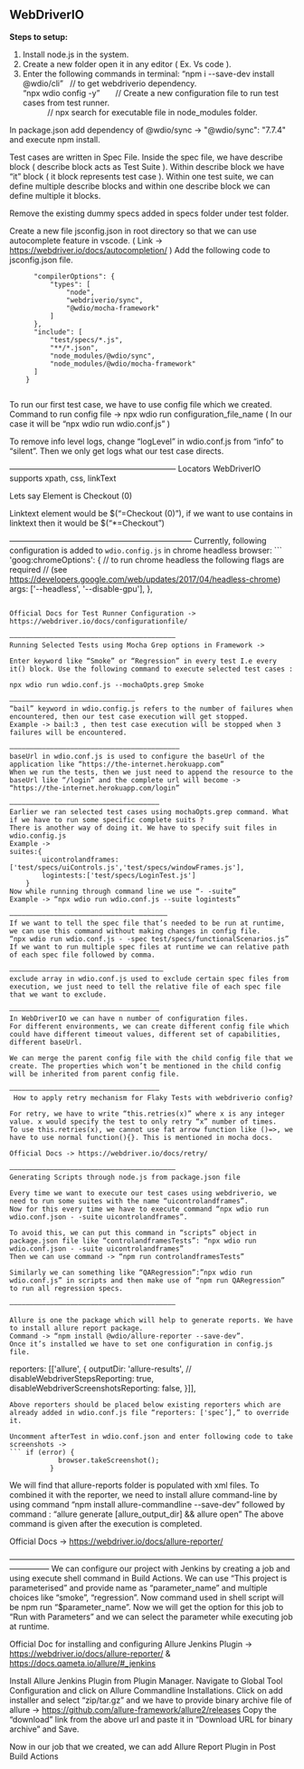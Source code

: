 WebDriverIO
------------  

__Steps to setup:__

1. Install node.js in the system.  
2. Create a new folder open it in any editor ( Ex. Vs code ).  
3. Enter the following commands in terminal:
“npm i --save-dev install @wdio/cli”     &nbsp;&nbsp;// to get webdriverio dependency.  
“npx wdio config -y”               &nbsp; &nbsp;&nbsp;&nbsp; // Create a new configuration file to run test cases from test runner.  
                                   &nbsp;&nbsp;&nbsp;&nbsp;&nbsp;&nbsp;&nbsp;&nbsp;&nbsp;&nbsp; // npx search for executable file in node_modules folder.

In package.json add dependency of @wdio/sync -> "@wdio/sync": "7.7.4" and execute npm install.

Test cases are written in Spec File.
Inside the spec file, we have describe block ( describe block acts as Test Suite ).
Within describe block we have “it” block ( it block represents test case ).
Within one test suite, we can define multiple describe blocks and within one describe block we can define multiple it blocks.

Remove the existing dummy specs added in specs folder under test folder.

Create a new file jsconfig.json in root directory so that we can use autocomplete feature in vscode. ( Link -> https://webdriver.io/docs/autocompletion/ )
Add the following code to jsconfig.json file.
``` {
      "compilerOptions": {
          "types": [
              "node",
              "webdriverio/sync",
              "@wdio/mocha-framework"
          ]
      },
      "include": [
          "test/specs/*.js",
          "**/*.json",
          "node_modules/@wdio/sync",
          "node_modules/@wdio/mocha-framework"
      ]
    }
    
```

To run our first test case, we have to use config file which we created.
Command to run config file -> npx wdio run configuration_file_name ( In our case it will be “npx wdio run wdio.conf.js” )

To remove info level logs, change “logLevel” in wdio.conf.js from “info” to “silent”. Then we only get logs what our test case directs.

—————————————————————
Locators
WebDriverIO supports xpath, css, linkText


Lets say Element is <a class=‘nav-link>Checkout (0)</a>

Linktext element would be $(“=Checkout (0)”), if we want to use contains in linktext then it would be $(“*=Checkout”)

———————————————————————
Currently, following configuration is added to `wdio.config.js` in chrome headless browser: ``` 'goog:chromeOptions': {
            // to run chrome headless the following flags are required
            // (see https://developers.google.com/web/updates/2017/04/headless-chrome)
             args: ['--headless', '--disable-gpu'],
            },
```

Official Docs for Test Runner Configuration -> https://webdriver.io/docs/configurationfile/

—————————————————————————————————————————
Running Selected Tests using Mocha Grep options in Framework ->

Enter keyword like “Smoke” or “Regression” in every test I.e every it() block. Use the following command to execute selected test cases : 

npx wdio run wdio.conf.js --mochaOpts.grep Smoke   

———————————————————————————————
“bail” keyword in wdio.config.js refers to the number of failures when encountered, then our test case execution will get stopped.
Example -> bail:3 , then test case execution will be stopped when 3 failures will be encountered.

——————————————————————————————————————————
baseUrl in wdio.conf.js is used to configure the baseUrl of the application like “https://the-internet.herokuapp.com”
When we run the tests, then we just need to append the resource to the baseUrl like “/login” and the complete url will become -> “https://the-internet.herokuapp.com/login”

—————————————————————————————————————
Earlier we ran selected test cases using mochaOpts.grep command. What if we have to run some specific complete suits ?
There is another way of doing it. We have to specify suit files in wdio.config.js
Example -> 
suites:{
        uicontrolandframes:['test/specs/uiControls.js','test/specs/windowFrames.js'],
        logintests:['test/specs/LoginTest.js']
    }
Now while running through command line we use “- -suite”
Example -> “npx wdio run wdio.conf.js --suite logintests”

———————————————————————————————————————
If we want to tell the spec file that’s needed to be run at runtime,  we can use this command without making changes in config file.
“npx wdio run wdio.conf.js - -spec test/specs/functionalScenarios.js”
If we want to run multiple spec files at runtime we can relative path of each spec file followed by comma.

——————————————————————————————————————
exclude array in wdio.conf.js used to exclude certain spec files from execution, we just need to tell the relative file of each spec file that we want to exclude.

—————————————————————————————————————
In WebDriverIO we can have n number of configuration files. 
For different environments, we can create different config file which could have different timeout values, different set of capabilities, different baseUrl.

We can merge the parent config file with the child config file that we create. The properties which won’t be mentioned in the child config will be inherited from parent config file.

—————————————————————————————————————
 How to apply retry mechanism for Flaky Tests with webdriverio config?

For retry, we have to write “this.retries(x)” where x is any integer value. x would specify the test to only retry “x” number of times.
To use this.retries(x), we cannot use fat arrow function like ()=>, we have to use normal function(){}. This is mentioned in mocha docs.

Official Docs -> https://webdriver.io/docs/retry/

—————————————————————————————————————————
Generating Scripts through node.js from package.json file

Every time we want to execute our test cases using webdriverio, we need to run some suites with the name “uicontrolandframes”.
Now for this every time we have to execute command “npx wdio run wdio.conf.json - -suite uicontrolandframes”.

To avoid this, we can put this command in “scripts” object in package.json file like “controlandframesTests”: “npx wdio run wdio.conf.json - -suite uicontrolandframes”
Then we can use command -> “npm run controlandframesTests”

Similarly we can something like “QARegression”:”npx wdio run wdio.conf.js” in scripts and then make use of “npm run QARegression” to run all regression specs.

—————————————————————————————————————————

Allure is one the package which will help to generate reports. We have to install allure report package.
Command -> “npm install @wdio/allure-reporter --save-dev”.
Once it’s installed we have to set one configuration in config.js file.
```
reporters: [['allure', {
        outputDir: 'allure-results',
        // disableWebdriverStepsReporting: true,
        disableWebdriverScreenshotsReporting: false,
    }]],

```
Above reporters should be placed below existing reporters which are already added in wdio.conf.js file “reporters: ['spec’],” to override it.

Uncomment afterTest in wdio.conf.json and enter following code to take screenshots -> 
``` if (error) {
            browser.takeScreenshot();
          }
```

We will find that allure-reports folder is populated with xml files.
To combined it with the reporter, we need to install allure command-line by using command “npm install allure-commandline --save-dev” followed by command :
“allure generate [allure_output_dir] && allure open” 
The above command is given after the execution is completed.


Official Docs -> https://webdriver.io/docs/allure-reporter/

—————————————————————————————————————————
We can configure our project with Jenkins by creating a job and using execute shell command in Build Actions.
We can use “This project is parameterised” and provide name as “parameter_name” and multiple choices like “smoke”, “regression”.
Now command used in shell script will be npm run “$parameter_name”.
Now we will get the option for this job to “Run with Parameters” and we can select the parameter while executing job at runtime.

Official Doc for installing and configuring Allure Jenkins Plugin -> https://webdriver.io/docs/allure-reporter/ & https://docs.qameta.io/allure/#_jenkins

Install Allure Jenkins Plugin from Plugin Manager.
Navigate to Global Tool Configuration and click on Allure Commandline Installations.
Click on add installer and select “zip/tar.gz” and we have to provide binary archive file of allure -> https://github.com/allure-framework/allure2/releases
Copy the “download” link from the above url and paste it in “Download URL for binary archive” and Save.

Now in our job that we created, we can add Allure Report Plugin in Post Build Actions






















